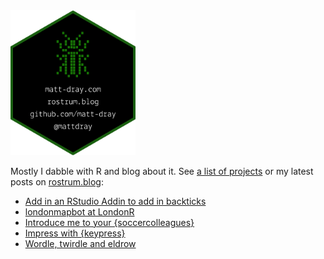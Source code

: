 <img src="https://raw.githubusercontent.com/matt-dray/stickers/master/output/business_hex.png" width=200>

Mostly I dabble with R and blog about it. See [a list of projects](https://github.com/matt-dray/projects/blob/main/README.md) or my latest posts on [rostrum.blog](https://www.rostrum.blog/):

<!-- BLOG-POST-LIST:START -->
- [Add in an RStudio Addin to add in backticks](https://www.rostrum.blog/2022/02/19/backtick/)
- [londonmapbot at LondonR](https://www.rostrum.blog/2022/02/12/mapbotr-londonr/)
- [Introduce me to your {soccercolleagues}](https://www.rostrum.blog/2022/02/04/soccercolleagues/)
- [Impress with {keypress}](https://www.rostrum.blog/2022/01/19/keypress/)
- [Wordle, twirdle and eldrow](https://www.rostrum.blog/2022/01/14/wordle/)
<!-- BLOG-POST-LIST:END -->
